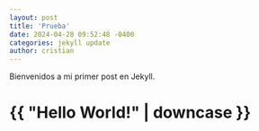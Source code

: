 ```yaml
---
layout: post
title: 'Prueba'
date: 2024-04-28 09:52:48 -0400
categories: jekyll update
author: cristian
---
```

Bienvenidos a mi primer post en Jekyll.
<h1>{{ "Hello World!" | downcase }}</h1>

